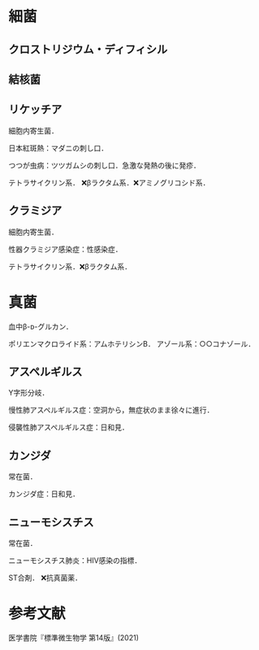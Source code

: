 # 細菌
## クロストリジウム・ディフィシル

## 結核菌

## リケッチア
細胞内寄生菌．

日本紅斑熱：マダニの刺し口．

つつが虫病：ツツガムシの刺し口．急激な発熱の後に発疹．

テトラサイクリン系．
❌βラクタム系．❌アミノグリコシド系．
## クラミジア
細胞内寄生菌．

性器クラミジア感染症：性感染症．

テトラサイクリン系．❌βラクタム系．
# 真菌
血中β-ᴅ-グルカン．

ポリエンマクロライド系：アムホテリシンB．
アゾール系：○○コナゾール．

## アスペルギルス
Y字形分岐．

慢性肺アスペルギルス症：空洞から，無症状のまま徐々に進行．

侵襲性肺アスペルギルス症：日和見．

## カンジダ
常在菌．

カンジダ症：日和見．

## ニューモシスチス
常在菌．

ニューモシスチス肺炎：HIV感染の指標．

ST合剤．
❌抗真菌薬．
# 参考文献
医学書院『標準微生物学 第14版』(2021)